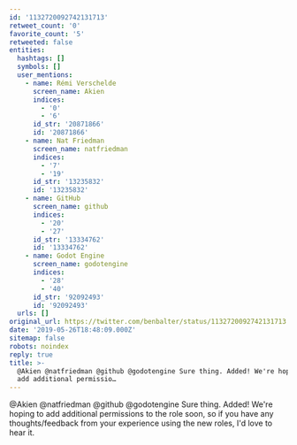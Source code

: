 ```yaml
---
id: '1132720092742131713'
retweet_count: '0'
favorite_count: '5'
retweeted: false
entities:
  hashtags: []
  symbols: []
  user_mentions:
    - name: Rémi Verschelde
      screen_name: Akien
      indices:
        - '0'
        - '6'
      id_str: '20871866'
      id: '20871866'
    - name: Nat Friedman
      screen_name: natfriedman
      indices:
        - '7'
        - '19'
      id_str: '13235832'
      id: '13235832'
    - name: GitHub
      screen_name: github
      indices:
        - '20'
        - '27'
      id_str: '13334762'
      id: '13334762'
    - name: Godot Engine
      screen_name: godotengine
      indices:
        - '28'
        - '40'
      id_str: '92092493'
      id: '92092493'
  urls: []
original_url: https://twitter.com/benbalter/status/1132720092742131713
date: '2019-05-26T18:48:09.000Z'
sitemap: false
robots: noindex
reply: true
title: >-
  @Akien @natfriedman @github @godotengine Sure thing. Added! We're hoping to
  add additional permissio…
---
```


@Akien @natfriedman @github @godotengine Sure thing. Added! We're hoping to add additional permissions to the role soon, so if you have any thoughts/feedback from your experience using the new roles, I'd love to hear it.